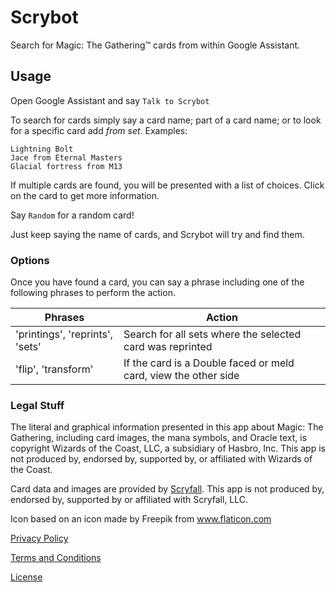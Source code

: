 # Scrybot #
Search for Magic: The Gathering™ cards from within Google Assistant.


## Usage ##
Open Google Assistant and say ```Talk to Scrybot```

To search for cards simply say a card name; part of a card name; or to look for a specific card add *from set*. Examples:

```
Lightning Bolt
Jace from Eternal Masters
Glacial fortress from M13
```
If multiple cards are found, you will be presented with a list of choices. Click on the card to get more information.

Say ```Random``` for a random card!

Just keep saying the name of cards, and Scrybot will try and find them.

### Options ###

Once you have found a card, you can say a phrase including one of the following phrases to perform the action.

| Phrases | Action |
| --- | --- |
| 'printings', 'reprints', 'sets' | Search for all sets where the selected card was reprinted |
| 'flip', 'transform' | If the card is a Double faced or meld card, view the other side |

### Legal Stuff ###

The literal and graphical information presented in this app about Magic: The Gathering, including card images, the mana symbols, and Oracle text, is copyright Wizards of the Coast, LLC, a subsidiary of Hasbro, Inc. This app is not produced by, endorsed by, supported by, or affiliated with Wizards of the Coast.

Card data and images are provided by [Scryfall](www.scryfall.com). This app is not produced by, endorsed by, supported by or affiliated with Scryfall, LLC.

Icon based on an icon made by Freepik from www.flaticon.com 

[Privacy Policy](PrivacyPolicy.md)

[Terms and Conditions](TermsConditions.md)

[License](License.md)
